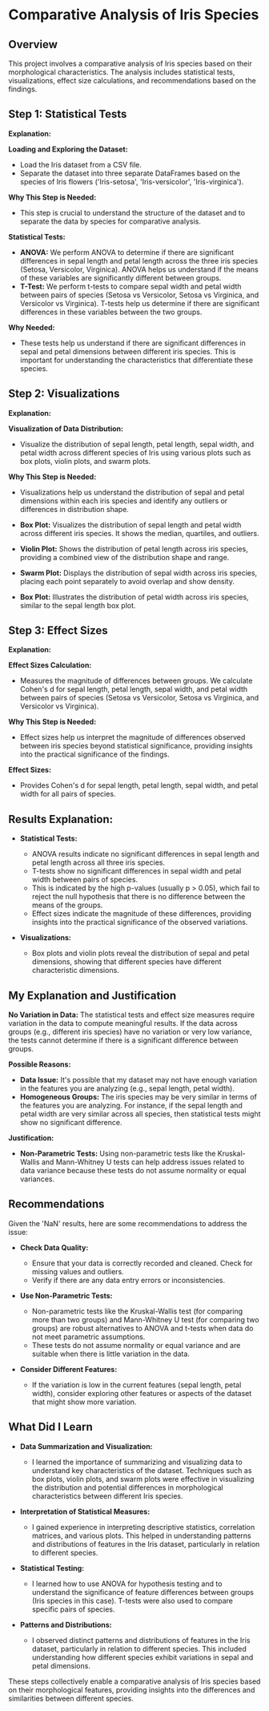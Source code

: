 # Comparative Analysis of Iris Species

## Overview

This project involves a comparative analysis of Iris species based on their morphological characteristics. The analysis includes statistical tests, visualizations, effect size calculations, and recommendations based on the findings.

## Step 1: Statistical Tests

**Explanation:**

**Loading and Exploring the Dataset:**
- Load the Iris dataset from a CSV file.
- Separate the dataset into three separate DataFrames based on the species of Iris flowers ('Iris-setosa', 'Iris-versicolor', 'Iris-virginica').

**Why This Step is Needed:**
- This step is crucial to understand the structure of the dataset and to separate the data by species for comparative analysis.

**Statistical Tests:**
- **ANOVA:** We perform ANOVA to determine if there are significant differences in sepal length and petal length across the three iris species (Setosa, Versicolor, Virginica). ANOVA helps us understand if the means of these variables are significantly different between groups.
- **T-Test:** We perform t-tests to compare sepal width and petal width between pairs of species (Setosa vs Versicolor, Setosa vs Virginica, and Versicolor vs Virginica). T-tests help us determine if there are significant differences in these variables between the two groups.

**Why Needed:**
- These tests help us understand if there are significant differences in sepal and petal dimensions between different iris species. This is important for understanding the characteristics that differentiate these species.

## Step 2: Visualizations

**Explanation:**

**Visualization of Data Distribution:**
- Visualize the distribution of sepal length, petal length, sepal width, and petal width across different species of Iris using various plots such as box plots, violin plots, and swarm plots.

**Why This Step is Needed:**
- Visualizations help us understand the distribution of sepal and petal dimensions within each iris species and identify any outliers or differences in distribution shape.

- **Box Plot:** Visualizes the distribution of sepal length and petal width across different iris species. It shows the median, quartiles, and outliers.
- **Violin Plot:** Shows the distribution of petal length across iris species, providing a combined view of the distribution shape and range.
- **Swarm Plot:** Displays the distribution of sepal width across iris species, placing each point separately to avoid overlap and show density.
- **Box Plot:** Illustrates the distribution of petal width across iris species, similar to the sepal length box plot.

## Step 3: Effect Sizes

**Explanation:**

**Effect Sizes Calculation:**
- Measures the magnitude of differences between groups. We calculate Cohen's d for sepal length, petal length, sepal width, and petal width between pairs of species (Setosa vs Versicolor, Setosa vs Virginica, and Versicolor vs Virginica).

**Why This Step is Needed:**
- Effect sizes help us interpret the magnitude of differences observed between iris species beyond statistical significance, providing insights into the practical significance of the findings.

**Effect Sizes:**
- Provides Cohen's d for sepal length, petal length, sepal width, and petal width for all pairs of species.

## Results Explanation:

- **Statistical Tests:**
  - ANOVA results indicate no significant differences in sepal length and petal length across all three iris species.
  - T-tests show no significant differences in sepal width and petal width between pairs of species.
  - This is indicated by the high p-values (usually p > 0.05), which fail to reject the null hypothesis that there is no difference between the means of the groups.
  - Effect sizes indicate the magnitude of these differences, providing insights into the practical significance of the observed variations.

- **Visualizations:**
  - Box plots and violin plots reveal the distribution of sepal and petal dimensions, showing that different species have different characteristic dimensions.

## My Explanation and Justification

**No Variation in Data:**
The statistical tests and effect size measures require variation in the data to compute meaningful results. If the data across groups (e.g., different iris species) have no variation or very low variance, the tests cannot determine if there is a significant difference between groups.

**Possible Reasons:**
- **Data Issue:** It's possible that my dataset may not have enough variation in the features you are analyzing (e.g., sepal length, petal width).
- **Homogeneous Groups:** The iris species may be very similar in terms of the features you are analyzing. For instance, if the sepal length and petal width are very similar across all species, then statistical tests might show no significant difference.

**Justification:**
- **Non-Parametric Tests:** Using non-parametric tests like the Kruskal-Wallis and Mann-Whitney U tests can help address issues related to data variance because these tests do not assume normality or equal variances.

## Recommendations

Given the 'NaN' results, here are some recommendations to address the issue:

- **Check Data Quality:**
  - Ensure that your data is correctly recorded and cleaned. Check for missing values and outliers.
  - Verify if there are any data entry errors or inconsistencies.

- **Use Non-Parametric Tests:**
  - Non-parametric tests like the Kruskal-Wallis test (for comparing more than two groups) and Mann-Whitney U test (for comparing two groups) are robust alternatives to ANOVA and t-tests when data do not meet parametric assumptions.
  - These tests do not assume normality or equal variance and are suitable when there is little variation in the data.

- **Consider Different Features:**
  - If the variation is low in the current features (sepal length, petal width), consider exploring other features or aspects of the dataset that might show more variation.

## What Did I Learn
- **Data Summarization and Visualization:**
  - I learned the importance of summarizing and visualizing data to understand key characteristics of the dataset. Techniques such as box plots, violin plots, and swarm plots were effective in visualizing the distribution and potential differences in morphological characteristics between different Iris species.

- **Interpretation of Statistical Measures:**
  - I gained experience in interpreting descriptive statistics, correlation matrices, and various plots. This helped in understanding patterns and distributions of features in the Iris dataset, particularly in relation to different species.

- **Statistical Testing:**
  - I learned how to use ANOVA for hypothesis testing and to understand the significance of feature differences between groups (Iris species in this case). T-tests were also used to compare specific pairs of species.

- **Patterns and Distributions:**
  - I observed distinct patterns and distributions of features in the Iris dataset, particularly in relation to different species. This included understanding how different species exhibit variations in sepal and petal dimensions.

These steps collectively enable a comparative analysis of Iris species based on their morphological features, providing insights into the differences and similarities between different species.
